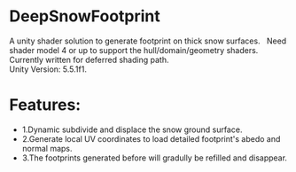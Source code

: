 # DeepSnowFootprint
A unity shader solution to generate footprint on thick snow surfaces.  
Need shader model 4 or up to support the hull/domain/geometry shaders.  
Currently written for deferred shading path.  
Unity Version: 5.5.1f1.  

# Features:

 * 1.Dynamic subdivide and displace the snow ground surface.
 * 2.Generate local UV coordinates to load detailed footprint's abedo and normal maps.
 * 3.The footprints generated before will gradully be refilled and disappear.
